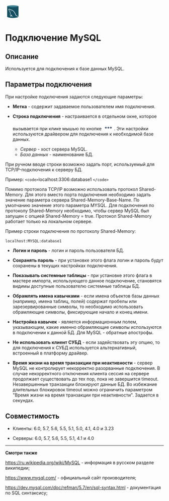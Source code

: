 ![](/media/app/icons/vendors/myunidacdbconnection.svg)
# Подключение MySQL

## Описание

Используется для подключения к базе данных MySQL.
## Параметры подключения

При настройке подключения задаются следующие параметры:


*  **Метка** - содержит задаваемое пользователем имя подключения.

*  **Строка подключения** - настраивается в отдельном окне, которое вызывается при клике мышью по кнопке ![](/media/app/icons/toolbar_18/browse.svg). Эти настройки используются драйвером для подключения к необходимой базе данных.
    * *Сервер* - хост сервера MySQL.
    * *База данных* - наименование БД.

При ручном вводе строки возможно задать порт, используемый для TCP/IP-подключения к серверу БД. 

Пример: 
`<code>`localhost:3306:database1 
`</code>` 

Помимо протокола TCP/IP возможно использовать протокол Shared-Memory. Для этого вместо порта подключения необходимо задать значение параметра сервера Shared-Memory-Base-Name. По умолчанию значение этого параметра MYSQL. Для подключения по протоколу Shared-Memory необходимо, чтобы сервер MySQL был запущен с опцией Shared-Memory = true. Протокол Shared-Memory работает только на локальном сервере.

Пример строки подключения по протоколу Shared-Memory:

	
	localhost:MYSQL:database1



*  **Логин и пароль** - логин и пароль пользователя БД.

*  **Сохранять пароль** -  при установке этого флага логин и пароль будут сохранены в текущих настройках подключения.

*  **Показывать системные таблицы** - при установке этого флага в мастере импорта, использующего данное подключение, становятся видимы доступные пользователю системные таблицы БД.

*  **Обрамлять имена кавычками** - если имена объектов базы данных (например, имена таблиц, полей) содержат пробелы или зарезервированные символы, то необходимо использовать обрамляющие символы, фиксирующие начало и конец имени.

*  **Настройка кавычек** - является информационным полем, указывающим, какие именно обрамляющие символы используются в подключении к данной БД. Для MySQL - обратные апострофы.

*  **Не использовать клиент СУБД** - если задействовать эту опцию, то для подключения к СУБД используется альтернативный, встроенный в платформу драйвер.

*  **Время жизни на время транзакции при неактивности** - сервер MySQL не контролирует некорректно разорванные подключения. В случае некорректного отключения клиента сессия на сервере продолжает существовать до тех пор, пока не завершится timeout. Незавершенные транзакции блокируют данные БД. Во избежание длительных блокировок timeout можно ограничить параметром "Время жизни на время транзакции при неактивности". Задается в секундах.

## Совместимость


*  Клиенты: 6.0, 5.7, 5.6, 5.5, 5.1, 5.0, 4.1, 4.0 и 3.23

*  Серверы: 6.0, 5.7, 5.6, 5.5, 5.1, 4.1 и 4.0

-----

**Смотри также**

https://ru.wikipedia.org/wiki/MySQL - информация в русском разделе википедии;

https://www.mysql.com/ - официальный сайт производителя;

https://dev.mysql.com/doc/refman/5.7/en/sql-syntax.html - документация по SQL синтаксису;


